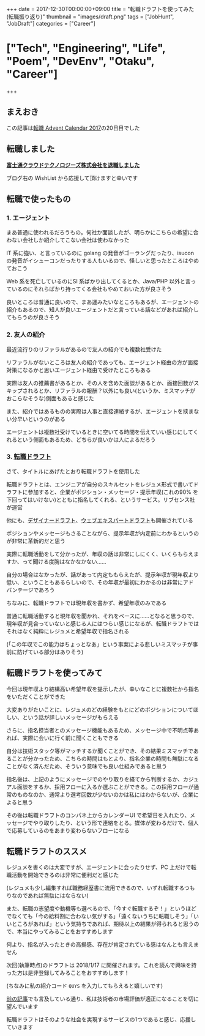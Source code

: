 +++
date = 2017-12-30T00:00:00+09:00
title = "転職ドラフトを使ってみた(転職振り返り)"
thumbnail = "images/draft.png"
tags = ["JobHunt", "JobDraft"]
categories = ["Career"]
# ["Tech", "Engineering", "Life", "Poem", "DevEnv", "Otaku", "Career"]
+++

## まえおき
この記事は[転職 Advent Calendar 2017](https://adventar.org/calendars/2110)の20日目でした

## 転職しました
**[富士通クラウドテクノロジーズ株式会社を退職しました](https://blog.euxn.me/entry/2017-12-22_leaving-fjct/)**

ブログ右の WishList から応援して頂けますと幸いです

## 転職で使ったもの
### 1. エージェント
まあ普通に使われるだろうもの。何社か面談したが、明らかにこちらの希望に合わない会社しか紹介してこない会社は使わなかった

IT 系に強い、と言っているのに golang の発音がゴーラングだったり、isucon の発音がイシューコンだったりする人もいるので、怪しいと思ったところはやめておこう

Web 系を死亡しているのにSI 系ばかり出してくるとか、Java/PHP 以外と言っているのにそれらばかり持ってくる会社もやめておいた方が良さそう

良いところは普通に良いので、まあ運みたいなところもあるが、エージェントの紹介もあるので、知人が良いエージェントだと言っている話などがあれば紹介してもらうのが良さそう

### 2. 友人の紹介
最近流行りのリファラルがあるので友人の紹介でも複数社受けた

リファラルがないところは友人の紹介であっても、エージェント経由の方が面接対策になるかと思いエージェント経由で受けたところもある

実際は友人の推薦書があるとか、その人を含めた面談があるとか、面接回数がスキップされるとか、リファラルの報酬？以外にも良い(というか、ミスマッチがおこらなそうな)側面もあると感じた

また、紹介ではあるものの実際は人事と直接連絡するが、エージェントを挟まない分早いというのがある

エージェントは複数社受けているときに空いてる時間を伝えていい感じにしてくれるという側面もあるため、どちらが良いかは人によるだろう

### 3. **[転職ドラフト](https://job-draft.jp/)**
さて、タイトルにあげたとおり転職ドラフトを使用した

転職ドラフトとは、エンジニアが自分のスキルセットをレジュメ形式で書いてドラフトに参加すると、企業がポジション・メッセージ・提示年収(これの90% を下回ってはいけない)とともに指名してくれる、というサービス。リブセンス社が運営

他にも、[デザイナードラフト](https://designer-draft.jp/)、[ウェブエキスパートドラフト](https://webexpert-draft.jp/)も開催されている

ポジションやメッセージもさることながら、提示年収が内定前にわかるというのが非常に革新的だと思う

実際に転職活動をして分かったが、年収の話は非常にしにくく、いくらもらえますか、って聞ける度胸はなかなかない……

自分の場合はなかったが、話があって内定ももらえたが、提示年収が現年収より低い、ということもあるらしいので、その年収が最初にわかるのは非常にアドバンテージであろう

ちなみに、転職ドラフトでは現年収を書かず、希望年収のみである

普通に転職活動すると現年収を聞かれ、それをベースに……となると思うので、現年収が見合っていないと感じる人にはつらい感じになるが、転職ドラフトではそれはなく純粋にレジュメと希望年収で指名される

(「この年収でこの能力はちょっとなあ」という事案による悲しいミスマッチが事前に防げている部分はありそう)


## 転職ドラフトを使ってみて
今回は現年収より結構高い希望年収を提示したが、幸いなことに複数社から指名をいただくことができた

大変ありがたいことに、レジュメのどの経験をもとにどのポジションについてほしい、という話が詳しいメッセージがもらえる

さらに、指名担当者とのメッセージ機能もあるため、メッセージ中で不明点等あれば、実際に会いに行く前に聞くこともできる

自分は技術スタック等がマッチするか聞くことができ、その結果ミスマッチであることが分かったため、こちらの時間はもとより、指名企業の時間も無駄になることがなく済んだため、そういう意味でも良い仕組みであると思う

指名後は、上記のようにメッセージでのやり取りを経てから判断するか、カジュアル面談をするか、採用フローに入るか選ぶことができる。この採用フローが通常のものなのか、通常より選考回数が少ないのかは私にはわからないが、企業によると思う

その後は転職ドラフトのコンパネ上からカレンダーUI で希望日を入れたり、メッセージでやり取りしたり、という形で連絡をとる。媒体が変わるだけで、個人で応募しているのをあまり変わらないフローになる


## 転職ドラフトのススメ
レジュメを書くのは大変ですが、エージェントに会ったりせず、PC 上だけで転職活動を開始できるのは非常に便利だと感じた

(レジュメも少し編集すれば職務経歴書に流用できるので、いずれ転職するつもりなのであれば無駄にはならない)

また、転職の志望度や動機等も選べるので、「今すぐ転職するぞ！」というほどでなくても「今の給料割に合わない気がする」「遠くないうちに転職しそう」「いいところがあれば」という気持ちであれば、期待以上の結果が得られると思うので、本当にやってみることをおすすめします

何より、指名が入ったときの高揚感、存在が肯定されている感はなんとも言えません

次回(執筆時点)のドラフトは 2018/1/17 に開催されます。これを読んで興味を持った方は是非登録してみることをおすすめします！

(ちなみに私の紹介コード `QUYS` を入力してもらえると嬉しいです)



[前の記事](https://blog.euxn.me/entry/2017-12-29_offered-at-2000-yen-as-freelance-fullstack-frontend-engineer/)でも言及している通り、私は技術者の市場評価が適正になることを切に望んでいます

転職ドラフトはそのような社会を実現するサービスの1つであると感じ、応援していきます
